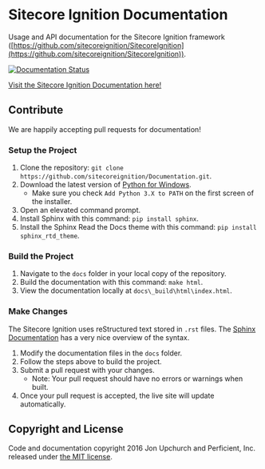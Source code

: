 Sitecore Ignition Documentation
===============================
Usage and API documentation for the Sitecore Ignition framework ([https://github.com/sitecoreignition/SitecoreIgnition](https://github.com/sitecoreignition/SitecoreIgnition)).

[![Documentation Status](https://readthedocs.org/projects/sitecoreignition/badge/?version=master)](https://readthedocs.org/projects/sitecoreignition/?badge=master)

[Visit the Sitecore Ignition Documentation here!](http://sitecoreignition.readthedocs.io/en/master/)

Contribute
----------
We are happily accepting pull requests for documentation!

### Setup the Project
1. Clone the repository: `git clone https://github.com/sitecoreignition/Documentation.git`.
2. Download the latest version of [Python for Windows](https://www.python.org/downloads/windows/).
    - Make sure you check `Add Python 3.X to PATH` on the first screen of the installer.
3. Open an elevated command prompt.
4. Install Sphinx with this command: `pip install sphinx`.
5. Install the Sphinx Read the Docs theme with this command: `pip install sphinx_rtd_theme`.

### Build the Project
1. Navigate to the `docs` folder in your local copy of the repository.
2. Build the documentation with this command: `make html`.
3. View the documentation locally at `docs\_build\html\index.html`.

### Make Changes
The Sitecore Ignition uses reStructured text stored in `.rst` files. The [Sphinx Documentation](http://www.sphinx-doc.org/en/stable/rest.html) has a very nice overview of the syntax.
1. Modify the documentation files in the `docs` folder.
2. Follow the steps above to build the project.
3. Submit a pull request with your changes.
    - Note: Your pull request should have no errors or warnings when built.
4. Once your pull request is accepted, the live site will update automatically.

Copyright and License
---------------------
Code and documentation copyright 2016 Jon Upchurch and Perficient, Inc. released under [the MIT license](https://github.com/sitecoreignition/SitecoreIgnition/blob/master/LICENSE).
